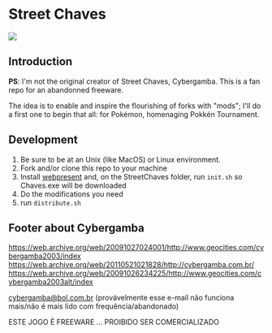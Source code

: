 # Street Chaves

<img src="https://web.archive.org/web/20091027012958im_/http://geocities.com/cybergamba2003alt/Logo.JPG"/>

## Introduction

**PS**: I'm not the original creator of Street Chaves, Cybergamba. This is a fan repo for an abandonned freeware.

The idea is to enable and inspire the flourishing of forks with "mods"; I'll do a first one to begin that all: for Pokémon, homenaging Pokkén Tournament.

## Development

1. Be sure to be at an Unix (like MacOS) or Linux environment.
2. Fork and/or clone this repo to your machine
3. Install [webpresent](https://github.com/FilePeace/webpresent) and, on the StreetChaves folder, run `init.sh` so Chaves.exe will be downloaded
4. Do the modifications you need
5. run `distribute.sh`

## Footer about Cybergamba

https://web.archive.org/web/20091027024001/http://www.geocities.com/cybergamba2003/index
https://web.archive.org/web/20110521021828/http://cybergamba.com.br/
https://web.archive.org/web/20091026234225/http://www.geocities.com/cybergamba2003alt/index

cybergamba@bol.com.br (provávelmente esse e-mail não funciona mais/não é mais lido com frequência/abandonado)



ESTE JOGO É FREEWARE ... PROIBIDO SER COMERCIALIZADO
